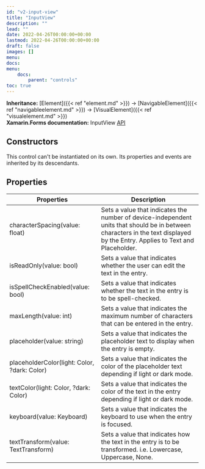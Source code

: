 ```yaml
---
id: "v2-input-view"
title: "InputView"
description: ""
lead: ""
date: 2022-04-26T00:00:00+00:00
lastmod: 2022-04-26T00:00:00+00:00
draft: false
images: []
menu:
docs:
menu:
    docs:
        parent: "controls"
toc: true
---
```


**Inheritance:** [Element]({{< ref "element.md" >}}) -> [NavigableElement]({{< ref "navigableelement.md" >}}) -> [VisualElement]({{< ref "visualelement.md" >}})  
**Xamarin.Forms documentation:** InputView [API](https://docs.microsoft.com/en-us/dotnet/api/xamarin.forms.inputview)

## Constructors

This control can't be instantiated on its own. Its properties and events are inherited by its descendants.

## Properties

| Properties | Description |
|--|--|
| characterSpacing(value: float) | Sets a value that indicates the number of device-independent units that should be in between characters in the text displayed by the Entry. Applies to Text and Placeholder. |
| isReadOnly(value: bool) | Sets a value that indicates whether the user can edit the text in the entry. |
| isSpellCheckEnabled(value: bool) | Sets a value that indicates whether the text in the entry is to be spell-checked. |
| maxLength(value: int) | Sets a value that indicates the maximum number of characters that can be entered in the entry. |
| placeholder(value: string) | Sets a value that indicates the placeholder text to display when the entry is empty. |
| placeholderColor(light: Color, ?dark: Color) | Sets a value that indicates the color of the placeholder text depending if light or dark mode. |
| textColor(light: Color, ?dark: Color) | Sets a value that indicates the color of the text in the entry depending if light or dark mode. |
| keyboard(value: Keyboard) | Sets a value that indicates the keyboard to use when the entry is focused. |
| textTransform(value: TextTransform) | Sets a value that indicates how the text in the entry is to be transformed. i.e. Lowercase, Uppercase, None. |
